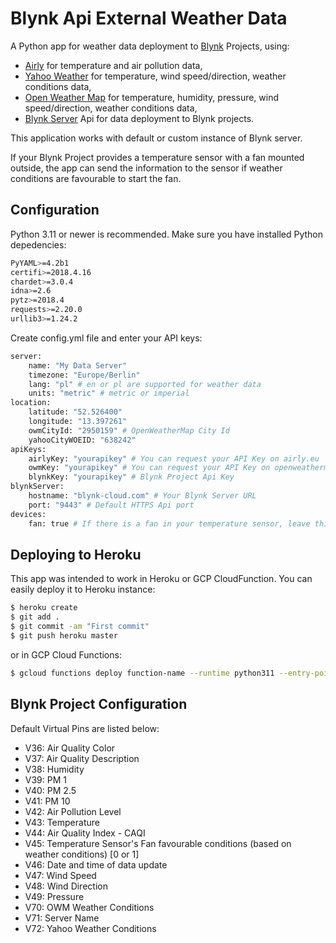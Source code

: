 # Blynk Api External Weather Data

A Python app for weather data deployment to [Blynk](https://blynk.cc) Projects, using:

- [Airly](https://airly.eu) for temperature and air pollution data,
- [Yahoo Weather](https://weather.yahoo.com) for temperature, wind speed/direction, weather conditions data,
- [Open Weather Map](https://openweathermap.org) for temperature, humidity, pressure, wind speed/direction, weather conditions data,
- [Blynk Server](https://github.com/blynkkk/blynk-server) Api for data deployment to Blynk projects.

This application works with default or custom instance of Blynk server.

If your Blynk Project provides a temperature sensor with a fan mounted outside, the app can send the information to the sensor if weather conditions are favourable to start the fan.

## Configuration

Python 3.11 or newer is recommended. Make sure you have installed Python depedencies:

```sh
PyYAML>=4.2b1
certifi>=2018.4.16
chardet>=3.0.4
idna>=2.6
pytz>=2018.4
requests>=2.20.0
urllib3>=1.24.2
```

Create config.yml file and enter your API keys:

```sh
server:
    name: "My Data Server"
    timezone: "Europe/Berlin"
    lang: "pl" # en or pl are supported for weather data
    units: "metric" # metric or imperial
location:
    latitude: "52.526400"
    longitude: "13.397261"
    owmCityId: "2950159" # OpenWeatherMap City Id
    yahooCityWOEID: "638242"
apiKeys:
    airlyKey: "yourapikey" # You can request your API Key on airly.eu
    owmKey: "yourapikey" # You can request your API Key on openweathermap.org
    blynkKey: "yourapikey" # Blynk Project Api Key
blynkServer:
    hostname: "blynk-cloud.com" # Your Blynk Server URL
    port: "9443" # Default HTTPS Api port
devices:
    fan: true # If there is a fan in your temperature sensor, leave this option true
```

## Deploying to Heroku

This app was intended to work in Heroku or GCP CloudFunction. You can easily deploy it to Heroku instance:

```sh
$ heroku create
$ git add .
$ git commit -am "First commit"
$ git push heroku master

```
or in GCP Cloud Functions:

```sh
$ gcloud functions deploy function-name --runtime python311 --entry-point=BlynkExternalData

```

## Blynk Project Configuration

Default Virtual Pins are listed below:

- V36: Air Quality Color
- V37: Air Quality Description
- V38: Humidity
- V39: PM 1
- V40: PM 2.5
- V41: PM 10
- V42: Air Pollution Level
- V43: Temperature
- V44: Air Quality Index - CAQI
- V45: Temperature Sensor's Fan favourable conditions (based on weather conditions) [0 or 1]
- V46: Date and time of data update
- V47: Wind Speed
- V48: Wind Direction
- V49: Pressure
- V70: OWM Weather Conditions
- V71: Server Name
- V72: Yahoo Weather Conditions
